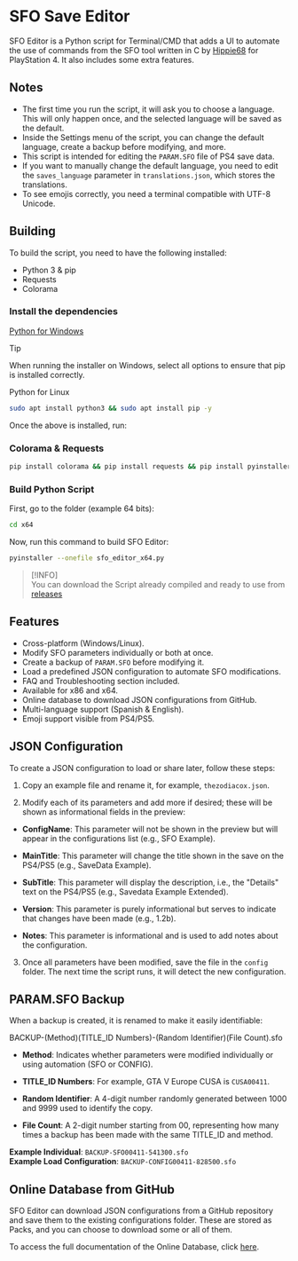 # SFO Save Editor

SFO Editor is a Python script for Terminal/CMD that adds a UI to automate the use of commands from the SFO tool written in C by [Hippie68](https://github.com/hippie68/sfo) for PlayStation 4. It also includes some extra features.

## Notes

- The first time you run the script, it will ask you to choose a language. This will only happen once, and the selected language will be saved as the default.
- Inside the Settings menu of the script, you can change the default language, create a backup before modifying, and more.
- This script is intended for editing the `PARAM.SFO` file of PS4 save data.
- If you want to manually change the default language, you need to edit the `saves_language` parameter in `translations.json`, which stores the translations.
- To see emojis correctly, you need a terminal compatible with UTF-8 Unicode.

## Building

To build the script, you need to have the following installed:

- Python 3 & pip
- Requests
- Colorama

### Install the dependencies

[Python for Windows](https://www.python.org/downloads/windows/)

> [!TIP]  
> When running the installer on Windows, select all options to ensure that pip is installed correctly.

Python for Linux

```bash
sudo apt install python3 && sudo apt install pip -y
```

Once the above is installed, run:

### Colorama & Requests

```bash
pip install colorama && pip install requests && pip install pyinstaller
```
### Build Python Script

First, go to the folder (example 64 bits):

```bash
cd x64
```

Now, run this command to build SFO Editor:

```bash
pyinstaller --onefile sfo_editor_x64.py
```

> [!INFO]  
> You can download the Script already compiled and ready to use from [releases](https://github.com/thezodiacox0/sfo-editor/releases)

## Features

- Cross-platform (Windows/Linux).
- Modify SFO parameters individually or both at once.
- Create a backup of `PARAM.SFO` before modifying it.
- Load a predefined JSON configuration to automate SFO modifications.
- FAQ and Troubleshooting section included.
- Available for x86 and x64.
- Online database to download JSON configurations from GitHub.
- Multi-language support (Spanish & English).
- Emoji support visible from PS4/PS5.

## JSON Configuration

To create a JSON configuration to load or share later, follow these steps:

1. Copy an example file and rename it, for example, `thezodiacox.json`.

2. Modify each of its parameters and add more if desired; these will be shown as informational fields in the preview:

  - **ConfigName**: This parameter will not be shown in the preview but will appear in the configurations list (e.g., SFO Example).

  - **MainTitle**: This parameter will change the title shown in the save on the PS4/PS5 (e.g., SaveData Example).

  - **SubTitle**: This parameter will display the description, i.e., the "Details" text on the PS4/PS5 (e.g., Savedata Example Extended).

  - **Version**: This parameter is purely informational but serves to indicate that changes have been made (e.g., 1.2b).

  - **Notes**: This parameter is informational and is used to add notes about the configuration.

3. Once all parameters have been modified, save the file in the `config` folder. The next time the script runs, it will detect the new configuration.

## PARAM.SFO Backup

When a backup is created, it is renamed to make it easily identifiable:

BACKUP-(Method)(TITLE_ID Numbers)-(Random Identifier)(File Count).sfo


- **Method**: Indicates whether parameters were modified individually or using automation (SFO or CONFIG).

- **TITLE_ID Numbers**: For example, GTA V Europe CUSA is `CUSA00411`.

- **Random Identifier**: A 4-digit number randomly generated between 1000 and 9999 used to identify the copy.

- **File Count**: A 2-digit number starting from 00, representing how many times a backup has been made with the same TITLE_ID and method.

**Example Individual**: `BACKUP-SFO00411-541300.sfo`  
**Example Load Configuration**: `BACKUP-CONFIG00411-828500.sfo`

## Online Database from GitHub

SFO Editor can download JSON configurations from a GitHub repository and save them to the existing configurations folder. These are stored as Packs, and you can choose to download some or all of them.

To access the full documentation of the Online Database, click [here](https://github.com/thezodiacox0/sfo-db).
